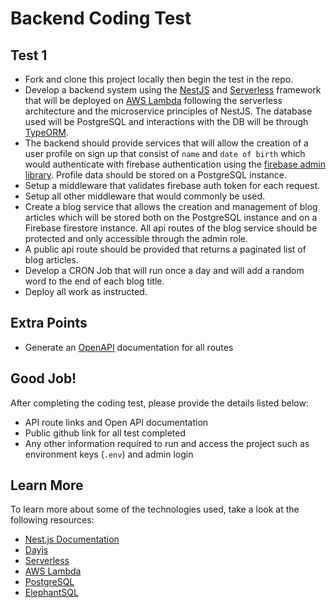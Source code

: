 # Backend Coding Test

## Test 1

- Fork and clone this project locally then begin the test in the repo.
- Develop a backend system using the [NestJS](https://nestjs.com/) and [Serverless](https://serverless.com/) framework that will be deployed on [AWS Lambda](https://aws.amazon.com/lambda/) following the serverless architecture and the microservice principles of NestJS. The database used will be PostgreSQL and interactions with the DB will be through [TypeORM](https://github.com/typeorm/typeorm).
- The backend should provide services that will allow the creation of a user profile on sign up that consist of `name` and `date of birth` which would authenticate with firebase authentication using the [firebase admin library](https://firebase.google.com/docs/admin/setup). Profile data should be stored on a PostgreSQL instance.
- Setup a middleware that validates firebase auth token for each request.
- Setup all other middleware that would commonly be used.
- Create a blog service that allows the creation and management of blog articles which will be stored both on the PostgreSQL instance and on a Firebase firestore instance. All api routes of the blog service should be protected and only accessible through the admin role.
- A public api route should be provided that returns a paginated list of blog articles.
- Develop a CRON Job that will run once a day and will add a random word to the end of each blog title.
- Deploy all work as instructed.

## Extra Points

- Generate an [OpenAPI](https://swagger.io/specification/) documentation for all routes

## Good Job!

After completing the coding test, please provide the details listed below:

- API route links and Open API documentation
- Public github link for all test completed
- Any other information required to run and access the project such as environment keys (`.env`) and admin login

## Learn More

To learn more about some of the technologies used, take a look at the following resources:

- [Nest.js Documentation](https://docs.nestjs.com/)
- [Dayjs](https://day.js.org/)
- [Serverless](https://www.serverless.com/framework/docs/)
- [AWS Lambda](https://aws.amazon.com/lambda/getting-started/)
- [PostgreSQL](https://www.postgresql.org/)
- [ElephantSQL](https://www.elephantsql.com/docs/index.html)
